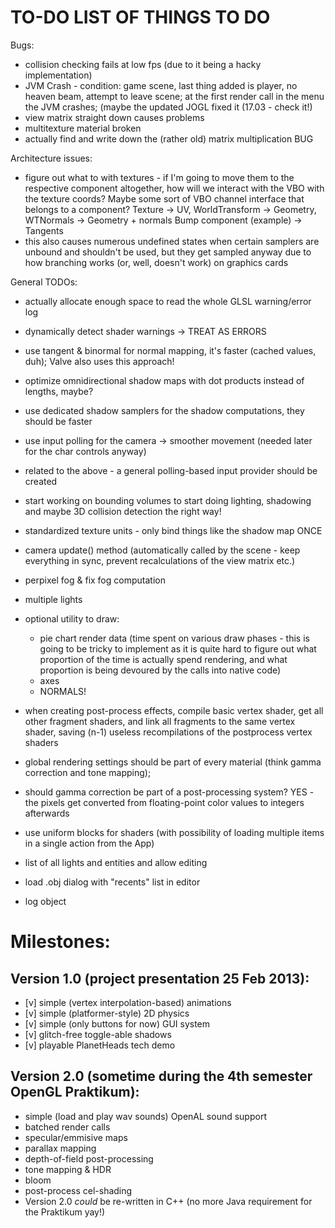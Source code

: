 TO-DO LIST OF THINGS TO DO
===============================================================================
Bugs:
 - collision checking fails at low fps (due to it being a hacky implementation)
 - JVM Crash - condition: game scene, last thing added is player, no heaven
 beam, attempt to leave scene; at the first render call in the menu the JVM 
 crashes; (maybe the updated JOGL fixed it (17.03 - check it!)
 - view matrix straight down causes problems
 - multitexture material broken
 - actually find and write down the (rather old) matrix multiplication BUG
 
Architecture issues:
 - figure out what to with textures - if I'm going to move them to the
   respective component altogether, how will we interact with the VBO with the
   texture coords? Maybe some sort of VBO channel interface that belongs to a
   component? Texture -> UV, WorldTransform -> Geometry, WTNormals -> Geometry + normals
   Bump component (example) -> Tangents
 - this also causes numerous undefined states when certain samplers are unbound
   and shouldn't be used, but they get sampled anyway due to how branching works
   (or, well, doesn't work) on graphics cards
   
General TODOs:
 - actually allocate enough space to read the whole GLSL warning/error log
 - dynamically detect shader warnings -> TREAT AS ERRORS
 - use tangent & binormal for normal mapping, it's faster (cached values, duh);
 Valve also uses this approach!
 - optimize omnidirectional shadow maps with dot products instead of lengths, maybe?
 - use dedicated shadow samplers for the shadow computations, they should be faster
 - use input polling for the camera -> smoother movement (needed later for the char controls anyway)
 - related to the above - a general polling-based input provider should be created
 - start working on bounding volumes to start doing lighting, shadowing and maybe
 3D collision detection the right way!
 - standardized texture units - only bind things like the shadow map ONCE
 - camera update() method (automatically called by the scene - keep everything in sync, prevent recalculations of the view matrix etc.)
 - perpixel fog & fix fog computation
 - multiple lights
 
 - optional utility to draw:
   - pie chart render data (time spent on various draw phases - this is going
   to be tricky to implement as it is quite hard to figure out what proportion
   of the time is actually spend rendering, and what proportion is being devoured
   by the calls into native code)
   - axes
   - NORMALS!
 - when creating post-process effects, compile basic vertex shader, get 
  all other fragment shaders, and link all fragments to the same vertex shader,
  saving (n-1) useless recompilations of the postprocess vertex shaders
  
  - global rendering settings should be part of every material (think
  gamma correction and tone mapping);
  - should gamma correction be part of a post-processing system? YES - the pixels
  get converted from floating-point color values to integers afterwards
 
 - use uniform blocks for shaders (with possibility of loading multiple items
  in a single action from the App)
 - list of all lights and entities and allow editing
 - load .obj dialog with "recents" list in editor
 - log object
 

Milestones:
================================================================================
Version 1.0 (project presentation 25 Feb 2013):
--------------------------------------------------------------------------------
 - [v] simple (vertex interpolation-based) animations
 - [v] simple (platformer-style) 2D physics
 - [v] simple (only buttons for now) GUI system
 - [v] glitch-free toggle-able shadows
 - [v] playable PlanetHeads tech demo
 
Version 2.0 (sometime during the 4th semester OpenGL Praktikum):
--------------------------------------------------------------------------------
 - simple (load and play wav sounds) OpenAL sound support
 - batched render calls
 - specular/emmisive maps
 - parallax mapping
 - depth-of-field post-processing
 - tone mapping & HDR
 - bloom
 - post-process cel-shading 
 - Version 2.0 *could* be re-written in C++ (no more Java requirement for the 
 Praktikum yay!)